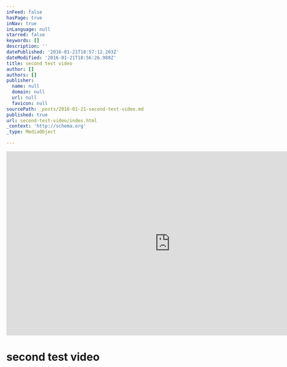 ```yaml
---
inFeed: false
hasPage: true
inNav: true
inLanguage: null
starred: false
keywords: []
description: ''
datePublished: '2016-01-21T18:57:12.203Z'
dateModified: '2016-01-21T18:56:26.988Z'
title: second test video
author: []
authors: []
publisher:
  name: null
  domain: null
  url: null
  favicon: null
sourcePath: _posts/2016-01-21-second-test-video.md
published: true
url: second-test-video/index.html
_context: 'http://schema.org'
_type: MediaObject

---
```

<iframe src="https://cdn.embedly.com/widgets/media.html?url=https%3A%2F%2Fwww.youtube.com%2Fwatch%3Fv%3DSJ9oAHZJ4iU%26feature%3Dyoutu.be&amp;src=http%3A%2F%2Fwww.youtube.com%2Fembed%2FSJ9oAHZJ4iU&amp;type=text%2Fhtml&amp;key=b7d04c9b404c499eba89ee7072e1c4f7&amp;schema=youtube" width="854" height="480" scrolling="no" frameborder="0" allowfullscreen="allowfullscreen" style=""></iframe>

# second test video